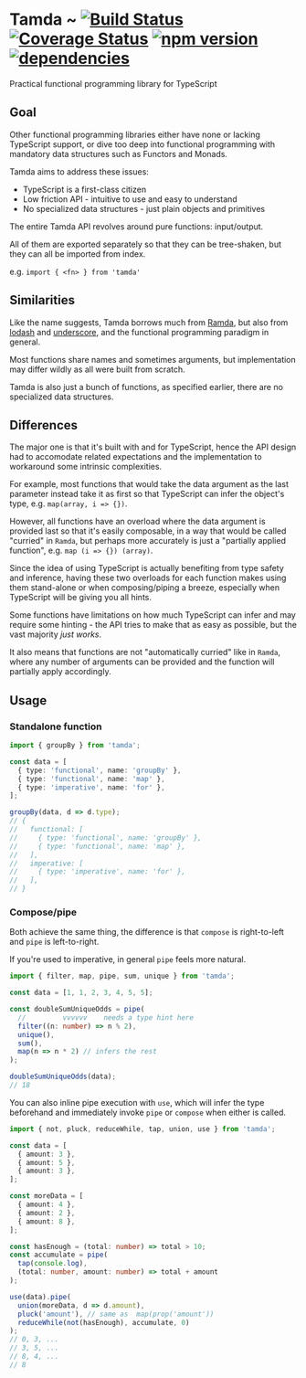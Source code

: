 # Tamda ~ [![Build Status](https://img.shields.io/travis/rabelloo/tamda.svg?logo=travis)](https://travis-ci.org/rabelloo/tamda) [![Coverage Status](https://codecov.io/gh/rabelloo/tamda/branch/master/graph/badge.svg)](https://codecov.io/gh/rabelloo/tamda) [![npm version](https://img.shields.io/npm/v/tamda.svg?logo=npm)](https://www.npmjs.com/package/tamda) [![dependencies](https://img.shields.io/david/rabelloo/tamda.svg)](https://david-dm.org/rabelloo/tamda)

Practical functional programming library for TypeScript

## Goal

Other functional programming libraries either have none or lacking TypeScript support, or dive too deep into functional programming with mandatory data structures such as Functors and Monads.

Tamda aims to address these issues:

- TypeScript is a first-class citizen
- Low friction API - intuitive to use and easy to understand
- No specialized data structures - just plain objects and primitives

The entire Tamda API revolves around pure functions: input/output.

All of them are exported separately so that they can be tree-shaken, but they can all be imported from index.

e.g. `import { <fn> } from 'tamda'`

## Similarities

Like the name suggests, Tamda borrows much from [Ramda](https://github.com/ramda/ramda), but also from [lodash](https://github.com/lodash/lodash) and [underscore](https://github.com/jashkenas/underscore), and the functional programming paradigm in general.

Most functions share names and sometimes arguments, but implementation may differ wildly as all were built from scratch.

Tamda is also just a bunch of functions, as specified earlier, there are no specialized data structures.

## Differences

The major one is that it's built with and for TypeScript, hence the API design had to accomodate related expectations and the implementation to workaround some intrinsic complexities.

For example, most functions that would take the data argument as the last parameter instead take it as first so that TypeScript can infer the object's type, e.g. `map(array, i => {})`.

However, all functions have an overload where the data argument is provided last so that it's easily composable, in a way that would be called "curried" in `Ramda`, but perhaps more accurately is just a "partially applied function", e.g. `map (i => {}) (array)`.

Since the idea of using TypeScript is actually benefiting from type safety and inference, having these two overloads for each function makes using them stand-alone or when composing/piping a breeze, especially when TypeScript will be giving you all hints.

Some functions have limitations on how much TypeScript can infer and may require some hinting - the API tries to make that as easy as possible, but the vast majority *just works*.

It also means that functions are not "automatically curried" like in `Ramda`, where any number of arguments can be provided and the function will partially apply accordingly.

## Usage

### Standalone function

```typescript
import { groupBy } from 'tamda';

const data = [
  { type: 'functional', name: 'groupBy' },
  { type: 'functional', name: 'map' },
  { type: 'imperative', name: 'for' },
];

groupBy(data, d => d.type);
// {
//   functional: [
//     { type: 'functional', name: 'groupBy' },
//     { type: 'functional', name: 'map' },
//   ],
//   imperative: [
//     { type: 'imperative', name: 'for' },
//   ],
// }
```

### Compose/pipe

Both achieve the same thing, the difference is that `compose` is right-to-left and `pipe` is left-to-right.

If you're used to imperative, in general `pipe` feels more natural.

```typescript
import { filter, map, pipe, sum, unique } from 'tamda';

const data = [1, 1, 2, 3, 4, 5, 5];

const doubleSumUniqueOdds = pipe(
  //         vvvvvv    needs a type hint here
  filter((n: number) => n % 2),
  unique(),
  sum(),
  map(n => n * 2) // infers the rest
);

doubleSumUniqueOdds(data);
// 18
```

You can also inline pipe execution with `use`, which will infer the type beforehand and immediately invoke `pipe` or `compose` when either is called.

```typescript
import { not, pluck, reduceWhile, tap, union, use } from 'tamda';

const data = [
  { amount: 3 },
  { amount: 5 },
  { amount: 3 },
];

const moreData = [
  { amount: 4 },
  { amount: 2 },
  { amount: 8 },
];

const hasEnough = (total: number) => total > 10;
const accumulate = pipe(
  tap(console.log),
  (total: number, amount: number) => total + amount
);

use(data).pipe(
  union(moreData, d => d.amount),
  pluck('amount'), // same as  map(prop('amount'))
  reduceWhile(not(hasEnough), accumulate, 0)
);
// 0, 3, ...
// 3, 5, ...
// 8, 4, ...
// 8
```
